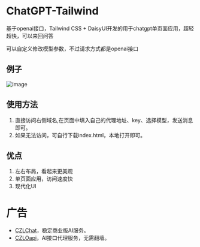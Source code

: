# ChatGPT-Tailwind

基于openai接口，Tailwind CSS + DaisyUI开发的用于chatgpt单页面应用，超轻超快，可以来回问答

可以自定义修改模型参数，不过请求方式都是openai接口


## 例子

![image](https://github.com/woodchen-ink/ChatGPT-Tailwind/assets/95951386/30f33fb7-5c45-4389-be41-4c9575695106)



## 使用方法

1. 直接访问右侧域名,在页面中填入自己的代理地址、key、选择模型，发送消息即可。
2. 如果无法访问，可自行下载index.html，本地打开即可。

## 优点

1. 左右布局，看起来更美观
2. 单页面应用，访问速度快
3. 现代化UI


# 广告
- [CZLChat](https://chat.czl.net)，稳定商业版AI服务。
- [CZLOapi](https://oapi.czl.net)，AI接口代理服务，无需翻墙。

